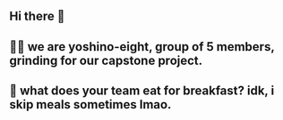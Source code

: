 ## Hi there 👋

## 🙋‍♀️ we are yoshino-eight, group of 5 members, grinding for our capstone project.
## 🍿 what does your team eat for breakfast? idk, i skip meals sometimes lmao.
